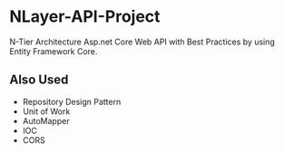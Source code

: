 # NLayer-API-Project

N-Tier Architecture Asp.net Core Web API with Best Practices by using Entity Framework Core.

<h2> Also Used </h2>
  <ul>
  <li> Repository Design Pattern </li>
  <li> Unit of Work</li>
  <li> AutoMapper</li>
  <li>IOC</li>
  <li>CORS</li>
  </ul>

